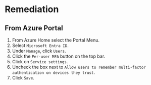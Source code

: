 # Remediation

## From Azure Portal

1. From Azure Home select the Portal Menu.
2. Select `Microsoft Entra ID`.
3. Under `Manage`, click `Users`.
4. Click the `Per-user MFA` button on the top bar.
5. Click on `Service settings`.
6. Uncheck the box next to `Allow users to remember multi-factor authentication on devices they trust`.
7. Click `Save`.
